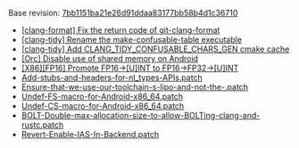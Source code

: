 Base revision: [7bb1151ba21e26d91ddaa83177bb58b4d1c36710](https://github.com/llvm/llvm-project/commits/7bb1151ba21e26d91ddaa83177bb58b4d1c36710)

- [[clang-format] Fix the return code of git-clang-format](https://android.googlesource.com/toolchain/llvm_android/+/ca30d4b0eebd7d6b1c5f91d2837fdfd1683bd7ca/patches/cherry/f9a2f6b6aecf0dd2b484d99458c99f799caee584.patch)
- [[clang-tidy] Rename the make-confusable-table executable](https://android.googlesource.com/toolchain/llvm_android/+/ca30d4b0eebd7d6b1c5f91d2837fdfd1683bd7ca/patches/cherry/18b4a8bcf3553174f770f09528c9bd01c8cebfe7.patch)
- [[clang-tidy] Add CLANG_TIDY_CONFUSABLE_CHARS_GEN cmake cache](https://android.googlesource.com/toolchain/llvm_android/+/ca30d4b0eebd7d6b1c5f91d2837fdfd1683bd7ca/patches/cherry/dc95d0c525636aed53a3b38258efa2dff4c83edf.patch)
- [[Orc] Disable use of shared memory on Android](https://android.googlesource.com/toolchain/llvm_android/+/ca30d4b0eebd7d6b1c5f91d2837fdfd1683bd7ca/patches/cherry/ac3cb4ecd0c6ed03c135945d27bbe197d80cba4e.patch)
- [[X86][FP16] Promote FP16->[U]INT to FP16->FP32->[U]INT](https://android.googlesource.com/toolchain/llvm_android/+/ca30d4b0eebd7d6b1c5f91d2837fdfd1683bd7ca/patches/cherry/8b69549dc5c5fa0f5f8632cde1c740bb2c7d8957.patch)
- [Add-stubs-and-headers-for-nl_types-APIs.patch](https://android.googlesource.com/toolchain/llvm_android/+/ca30d4b0eebd7d6b1c5f91d2837fdfd1683bd7ca/patches/Add-stubs-and-headers-for-nl_types-APIs.patch)
- [Ensure-that-we-use-our-toolchain-s-lipo-and-not-the-.patch](https://android.googlesource.com/toolchain/llvm_android/+/ca30d4b0eebd7d6b1c5f91d2837fdfd1683bd7ca/patches/Ensure-that-we-use-our-toolchain-s-lipo-and-not-the-.patch)
- [Undef-FS-macro-for-Android-x86_64.patch](https://android.googlesource.com/toolchain/llvm_android/+/ca30d4b0eebd7d6b1c5f91d2837fdfd1683bd7ca/patches/Undef-FS-macro-for-Android-x86_64.patch)
- [Undef-CS-macro-for-Android-x86_64.patch](https://android.googlesource.com/toolchain/llvm_android/+/ca30d4b0eebd7d6b1c5f91d2837fdfd1683bd7ca/patches/Undef-CS-macro-for-Android-x86_64.patch)
- [BOLT-Double-max-allocation-size-to-allow-BOLTing-clang-and-rustc.patch](https://android.googlesource.com/toolchain/llvm_android/+/ca30d4b0eebd7d6b1c5f91d2837fdfd1683bd7ca/patches/BOLT-Double-max-allocation-size-to-allow-BOLTing-clang-and-rustc.patch)
- [Revert-Enable-IAS-In-Backend.patch](https://android.googlesource.com/toolchain/llvm_android/+/ca30d4b0eebd7d6b1c5f91d2837fdfd1683bd7ca/patches/Revert-Enable-IAS-In-Backend.patch)